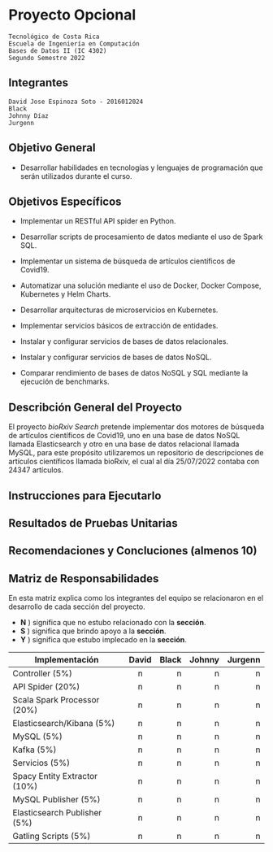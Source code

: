 # Proyecto Opcional

    Tecnológico de Costa Rica
    Escuela de Ingeniería en Computación
    Bases de Datos II (IC 4302)
    Segundo Semestre 2022

## Integrantes

    David Jose Espinoza Soto - 2016012024
    Black
    Johnny Díaz
    Jurgenn

## Objetivo General

- Desarrollar habilidades en tecnologías y lenguajes de programación que serán utilizados durante el curso.

## Objetivos Específicos

- Implementar un RESTful API spider en Python.

- Desarrollar scripts de procesamiento de datos mediante el uso de Spark SQL.

- Implementar un sistema de búsqueda de artículos científicos de Covid19.

- Automatizar una solución mediante el uso de Docker, Docker Compose, Kubernetes y Helm Charts.

- Desarrollar arquitecturas de microservicios en Kubernetes.

- Implementar servicios básicos de extracción de entidades.

- Instalar y configurar servicios de bases de datos relacionales.

- Instalar y configurar servicios de bases de datos NoSQL.

- Comparar rendimiento de bases de datos NoSQL y SQL mediante la ejecución de benchmarks.

## Describción General del Proyecto

El proyecto *bioRxiv Search* pretende implementar dos motores de búsqueda de artículos científicos de Covid19, uno en una base de datos NoSQL llamada Elasticsearch y otro en una base de datos relacional llamada MySQL, para este propósito utilizaremos un repositorio de descripciones de artículos científicos llamada bioRxiv, el cual al día 25/07/2022 contaba con 24347 artículos.

## Instrucciones para Ejecutarlo

## Resultados de Pruebas Unitarias

## Recomendaciones y Concluciones (almenos 10)

## Matriz de Responsabilidades

En esta matriz explica como los integrantes del equipo se relacionaron en el desarrollo de cada sección del proyecto.

- **N** ) significa que no estubo relacionado con la **sección**.
- **S** ) significa que brindo apoyo a la **sección**.
- **Y** ) significa que estubo implecado en la **sección**.

|  Implementación             | David | Black | Johnny | Jurgenn |
|-----------------------------|:-----:|------:|-------:|--------:|
|Controller (5%)              |   n   |   n   |   n    |   n     |
|API Spider (20%)             |   n   |   n   |   n    |   n     |
|Scala Spark Processor (20%)  |   n   |   n   |   n    |   n     |
|Elasticsearch/Kibana (5%)    |   n   |   n   |   n    |   n     |
|MySQL (5%)                   |   n   |   n   |   n    |   n     |
|Kafka (5%)                   |   n   |   n   |   n    |   n     |
|Servicios (5%)               |   n   |   n   |   n    |   n     |
|Spacy Entity Extractor (10%) |   n   |   n   |   n    |   n     |
|MySQL Publisher (5%)         |   n   |   n   |   n    |   n     |
|Elasticsearch Publisher (5%) |   n   |   n   |   n    |   n     |
|Gatling Scripts (5%)         |   n   |   n   |   n    |   n     |
